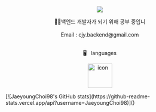 <br>
<p align="center">
<img src="https://capsule-render.vercel.app/api?&type=waving&color=timeAuto&height=180&section=header&text=Ryan's%20Hub&fontSize=50&animation=fadeIn&fontAlignY=45" />
  </p>
<div align='center'> 🙋‍♂️백엔드 개발자가 되기 위해 공부 중입니</div>
<br>
<div align='center'> Email : cjy.backend@gmail.com</div>
<br>
<p align="center">
🖥️&nbsp&nbsp&nbsplanguages
  </p>
<p align="center">
  <img alt= "icon" wide="65" height="65" src="https://github.com/JaeyoungChoi98/220SRS/assets/107467750/717f1649-b950-44b9-b3aa-136508bb29cf">
</p>
[![JaeyoungChoi98's GitHub stats](https://github-readme-stats.vercel.app/api?username=JaeyoungChoi98)]()
